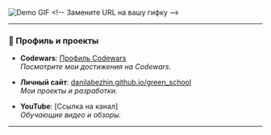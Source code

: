 <!-- Первая секция с гифкой, ссылками и разделительной чертой -->

![Demo GIF]([https://example.com/your-gif-url.gif](https://media1.giphy.com/media/v1.Y2lkPTc5MGI3NjExZHluM29ydGx3OHhoOWZ3ZXYwZTc0ZnBraDJmZnpvNmV2bTVyaXpleCZlcD12MV9pbnRlcm5hbF9naWZfYnlfaWQmY3Q9Zw/zOvBKUUEERdNm/giphy.gif)) <!-- Замените URL на вашу гифку -->

---

### 🌟 Профиль и проекты

- **Codewars**: [Профиль Codewars](https://www.codewars.com/users/DanilaBezhin/badges/large)  
  _Посмотрите мои достижения на Codewars._

- **Личный сайт**: [danilabezhin.github.io/green_school](https://danilabezhin.github.io/green_school/)  
  _Мои проекты и разработки._

- **YouTube**: [Ссылка на канал] <!-- Добавьте ссылку, когда она появится -->  
  _Обучающие видео и обзоры._

---
